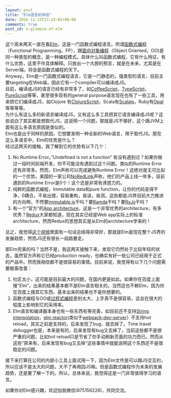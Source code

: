 ```yaml
---
layout: post
title: "Elm语言初体验"
date: 2016-11-13T23:24:02+08:00
comments: true
post_id: a-glimpse-of-elm
---
```


这个周末两天一直在看[Elm](http://elm-lang.org/)，这是一门函数式编程语言。所谓[函数式编程](https://en.wikipedia.org/wiki/Functional_programming)（Functional Programming，FP），跟[面向对象编程](https://en.wikipedia.org/wiki/Object-oriented_programming)（Object  Oriented，OO)是同一种类型的概念，是一种编程模式。具体什么叫函数式编程，它有什么特征，有什么优势，这里不作具体解释。只放出一个大胆的预言，就是在未来，尤其是在Server端，将会是函数式编程的天下。  
Anyway，Elm是一门函数式编程语言，它是一门静态的，强类型的语言，目前主要targeting在Web端，因此它有一个compiler可以编译成JS。  
目前，编译成JS的语言已经有非常多了，如[CoffeeScript](http://coffeescript.org/)，[TypeScript](https://www.typescriptlang.org/)，[PureScript](http://www.purescript.org/)等等，甚至很多现有的general purpose语言现在也有了一些工具，用来把它们编译成JS，如Clojure 有[ClojureScript](http://clojurescript.org/)，Scala有[Scalajs](https://www.scala-js.org/)，Ruby有[Opal](http://opalrb.org/)等等等等。  
为什么有这么多的新语言编译成JS，又有这么多工具把其它语言编译成JS呢？这些说白了其实都是想取代JS，这说明一个问题，那就是JS不够好，这个跟JVM上面有这么多语言原因是类似的。  
Elm也是出于同样的原因，它想要发明一种全新的Web语言，用于取代JS。那在这么多语言中，Elm的优势是什么？  
经过这两天的接触，我了解到它的优势有以下几个：  

1. No Runtime Error。”Undefined is not a function” 有没有遇到过？如果你做过一段时间前端开发，你不可能没有遇到过这个问题。类似的Runtime Error还有非常多。然而，Elm声称可以完成避免Runtime Error！这绝对是无可比拟的一个优势。美国的一家公司[NoRedLink](https://www.noredink.com/)声称，他们的产品上线一年多，目前遇到的Runtime Error是0个！这个还是非常有诱惑力的。
2. 纯粹的函数式编程，Immutable data和pure function，让你的代码变得干净，0耦合，不易出错，容易重构，易读，易测。这些都是JS界目前大力推进的方向啊，不然要[immutable.js](https://facebook.github.io/immutable-js/)干吗？要[Ramda](http://ramdajs.com/)干吗？要[RxJs](https://github.com/Reactive-Extensions/RxJS)干吗？
3. 有一个“官方”的[App architecture](https://guide.elm-lang.org/architecture/)，这是一个非常优秀的architecture，有多优秀？[Redux](http://redux.js.org/)大家都知道，现在其实已经是Web app实际上的标准architecture，然而Redux的思想其实是从Elm的architecture学来的！

总之，我觉得[这个视频](https://www.youtube.com/watch?v=txxKx_I39a8)里面有一句话总结得非常好，那就是Elm是现在整个JS界的发展趋势，然而JS还有很长一段路要走。

那Elm完美的吗？当然不是，我这两天接触下来，发现它仍然处于比较年轻的状态，虽然官方声称它已经production ready，也确实有好一些公司已经用于正式的产品中。然而我相信都不是很容易的事情。目前来说，我觉得有以下几个问题需要极需改善：

1. 社区太小，这可能是目前最大的问题，在国内更是如此。如果你在百度上面搜”Elm“，出来的结果基本都不是Elm语言相关的。当然这也不赖Elm，因为你在百度上搜其它东西，基本出来的结果也不是你想要的。
2. 函数式编程与OO或[过程式编程](https://en.wikipedia.org/wiki/Procedural_programming)差别太大，上手真不是很容易，这会在很大的程度上影响到它的采用率。
3. Elm语言和编译器本身也有一些东西有等完善，如目前还不支持[String interpolation](https://en.wikipedia.org/wiki/String_interpolation)，[elm reactor](https://github.com/elm-lang/elm-reactor)(类似于[webpack-dev-server](https://webpack.github.io/docs/webpack-dev-server.html)）不支持hot reload，其实之前是支持的，后来发现了bug，就去掉了。Time travel debugger也是，本来是有的，后来发现有bug又去掉了。当前这些都不是很严重的问题，比如hot reload只是节省了你手动刷新页面的功力而已。然而从这些”原来有，后来发现有bug又去掉“这些事情中就能说明这个东西还不是很稳定的问题。

接下来打算在公司的内部小工具上面试用一下，因为Elm文件是可以跟JS交互的，所以应该不是太大的问题，大不了再用回JS嘛。但是函数式编程作为未来的发展趋势，还是要了解一下的。所以，总体来说，我觉得这是一门非常值得学习的语言。

如果你对Elm感兴趣，欢迎加我微信(875156226)，共同交流。
